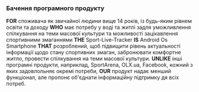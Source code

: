 ### Бачення програмного продукту

__FOR__ cпоживача як звичайної людини вище 14 років, із будь-яким рівнем освіти та доходу __WHO__ має потребу у воді та житлі задля уможливлення спілкування на теми масової культури та можливості зацікавлення спортивними змаганнями __THE__ Sport-Live-Tracker __IS__ Android Os Smartphone __THAT__ розроблений, щоб підвищити рівень актуальності інформації щодо стану спортивних змаган, забронювати комфортне житло, провести спілкування на теми масової культури. __UNLIKE__ інші програмні продукти, наприклад, SportArena, OLX.ua, Facebook, кожний з яких задовлольняє окремі потреби, __OUR__ продукт надає менший функціонал, але пропонє об'єднати інформаційну підтримку дя всіх потреб.
